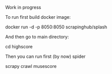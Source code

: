 Work in progress

To run first build docker image:

docker run -d -p 8050:8050 scrapinghub/splash

And then go to main directory:

cd highscore

Then you can run first (by now) spider

scrapy crawl musescore

